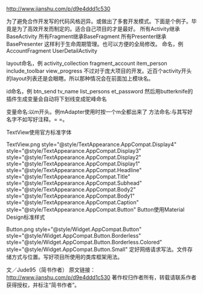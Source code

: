 http://www.jianshu.com/p/d9e4ddd1c530



为了避免合作开发写的代码风格迥异。或做出了多套开发模式。下面是个例子。毕竟是为了高效开发而制定的。适合自己项目的才是最好。
所有Activity继承BaseActivity
所有Fragment继承BaseFragment
所有Presenter继承BasePresenter
这样利于生命周期管理。也可以方便的全局修改。
命名，例
AccountFragment
UserDetailActivity

layout命名，例
activity_collection
fragment_account
item_person
include_toolbar
view_progress
不过对于庞大项目的开发。近百个activity开头的layout列表还是会眼瞎。所以那种情况会在前面加上模块名。

id命名，例
btn_send
tv_name
list_persons
et_password
然后用butterknife的插件生成变量会自动将下划线变成驼峰命名

变量命名:以m开头。例mAdapter使用时按一个m全都出来了
方法命名:与其写好名字不如写好注释。= =。

TextView使用官方标准字体


TextView.png
style="@style/TextAppearance.AppCompat.Display4"
style="@style/TextAppearance.AppCompat.Display3"
style="@style/TextAppearance.AppCompat.Display2"
style="@style/TextAppearance.AppCompat.Display1"
style="@style/TextAppearance.AppCompat.Headline"
style="@style/TextAppearance.AppCompat.Title"
style="@style/TextAppearance.AppCompat.Subhead"
style="@style/TextAppearance.AppCompat.Body2"
style="@style/TextAppearance.AppCompat.Body1"
style="@style/TextAppearance.AppCompat.Caption"
style="@style/TextAppearance.AppCompat.Button"
Button使用Material Design标准样式


Button.png
style="@style/Widget.AppCompat.Button"
style="@style/Widget.AppCompat.Button.Borderless"
style="@style/Widget.AppCompat.Button.Borderless.Colored"
style="@style/Widget.AppCompat.Button.Small"
定好网络请求写法。文件存储方式与位置。写好项目所使用的类库框架用法。

文／Jude95（简书作者）
原文链接：http://www.jianshu.com/p/d9e4ddd1c530
著作权归作者所有，转载请联系作者获得授权，并标注“简书作者”。